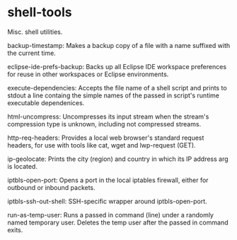 # shell-tools
Misc. shell utilities.

backup-timestamp: Makes a backup copy of a file with a name suffixed with the
                  current time.

eclipse-ide-prefs-backup: Backs up all Eclipse IDE workspace preferences for
                          reuse in other workspaces or Eclipse environments.

execute-dependencies: Accepts the file name of a shell script and prints to
                      stdout a line containg the simple names of the passed
                      in script's runtime executable dependenices.

html-uncompress: Uncompresses its input stream when the stream's compression
                 type is unknown, including not compressed streams.

http-req-headers: Provides a local web browser's standard request headers, for
                  use with tools like cat, wget and lwp-request (GET).

ip-geolocate: Prints the city (region) and country in which its IP address arg
              is located.

iptbls-open-port: Opens a port in the local iptables firewall, either for
                  outbound or inbound packets.

iptbls-ssh-out-shell: SSH-specific wrapper around iptbls-open-port.

run-as-temp-user: Runs a passed in command (line) under a randomly named
                  temporary user. Deletes the temp user after the passed in
                  command exits.

